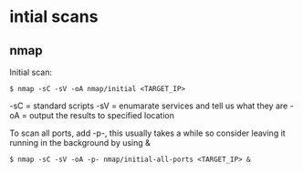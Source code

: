 # intial scans

## nmap

Initial scan:
```
$ nmap -sC -sV -oA nmap/initial <TARGET_IP>
```

-sC = standard scripts
-sV = enumarate services and tell us what they are
-oA = output the results to specified location

To scan all ports, add -p-, this usually takes a while so consider leaving it running in the background by using &
```
$ nmap -sC -sV -oA -p- nmap/initial-all-ports <TARGET_IP> &
```
